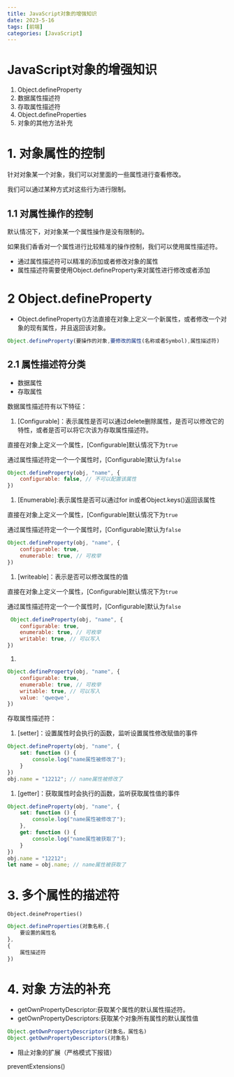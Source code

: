 ```yaml
---
title: JavaScript对象的增强知识
date: 2023-5-16
tags: [前端]
categories: [JavaScript]
---
```

# JavaScript对象的增强知识

1. Object.defineProperty
2. 数据属性描述符
3. 存取属性描述符
4. Object.defineProperties
5. 对象的其他方法补充

# 1. 对象属性的控制

针对对象某一个对象，我们可以对里面的一些属性进行查看修改。

我们可以通过某种方式对这些行为进行限制。

## 1.1 对属性操作的控制

默认情况下，对对象某一个属性操作是没有限制的。

如果我们香香对一个属性进行比较精准的操作控制，我们可以使用属性描述符。

- 通过属性描述符可以精准的添加或者修改对象的属性
- 属性描述符需要使用Object.defineProperty来对属性进行修改或者添加

# 2 Object.defineProperty

- Object.defineProperty()方法直接在对象上定义一个新属性，或者修改一个对象的现有属性，并且返回该对象。

```jsx
Object.defineProperty(要操作的对象,要修改的属性(名称或者Symbol),属性描述符)
```

## 2.1 属性描述符分类

- 数据属性
- 存取属性

数据属性描述符有以下特征：

1. [Configurable]：表示属性是否可以通过delete删除属性，是否可以修改它的特性，或者是否可以将它次该为存取属性描述符。

直接在对象上定义一个属性，[Configurable]默认情况下为`true`

通过属性描述符定一个一个属性时，[Configurable]默认为`false`

```jsx
Object.defineProperty(obj, "name", {
    configurable: false, // 不可以配置该属性
})
```

1. [Enumerable]:表示属性是否可以通过for in或者Object.keys()返回该属性

直接在对象上定义一个属性，[Configurable]默认情况下为`true`

通过属性描述符定一个一个属性时，[Configurable]默认为`false`

```jsx
Object.defineProperty(obj, "name", {
    configurable: true,
    enumerable: true, // 可枚举
})
```

1. [writeable]：表示是否可以修改属性的值

直接在对象上定义一个属性，[Configurable]默认情况下为`true`

通过属性描述符定一个一个属性时，[Configurable]默认为`false`

```jsx
 Object.defineProperty(obj, "name", {
    configurable: true,
    enumerable: true, // 可枚举
    writable: true, // 可以写入
})
```

1. [value]:修改属性的值

```jsx
Object.defineProperty(obj, "name", {
    configurable: true,
    enumerable: true, // 可枚举
    writable: true, // 可以写入
    value: 'qweqwe',
})
```

存取属性描述符： 

1. [setter]：设置属性时会执行的函数，监听设置属性修改赋值的事件

```jsx
Object.defineProperty(obj, "name", {
    set: function () {
        console.log("name属性被修改了");
    }
})
obj.name = "12212"; // name属性被修改了
```

1. [getter]：获取属性时会执行的函数，监听获取属性值的事件

```jsx
Object.defineProperty(obj, "name", {
    set: function () {
        console.log("name属性被修改了");
    },
    get: function () {
        console.log("name属性被获取了");
    }
})
obj.name = "12212";
let name = obj.name; // name属性被获取了
```

# 3. 多个属性的描述符

`Object.deineProperties()`

```jsx
Object.defineProperties(对象名称,{
	要设置的属性名
},
{
	属性描述符
})
```

# 4. 对象 方法的补充

- getOwnPropertyDescriptor:获取某个属性的默认属性描述符。
- getOwnPropertyDescriptors:获取某个对象所有属性的默认属性值

```jsx
Object.getOwnPropertyDescriptor(对象名，属性名)
Object.getOwnPropertyDescriptors(对象名)
```

- 阻止对象的扩展（严格模式下报错）

preventExtensions()
